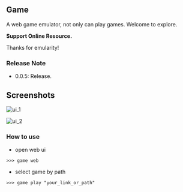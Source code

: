 ## Game

A web game emulator, not only can play games. Welcome to explore.

**Support Online Resource.**

Thanks for emularity!

### Release Note
* 0.0.5: Release.


## Screenshots

![ui_1](game/ui_1.jpg)

![ui_2](game/ui_2.jpg)


### How to use
* open web ui
```shell
>>> game web
```

* select game by path
```shell
>>> game play "your_link_or_path"
```
